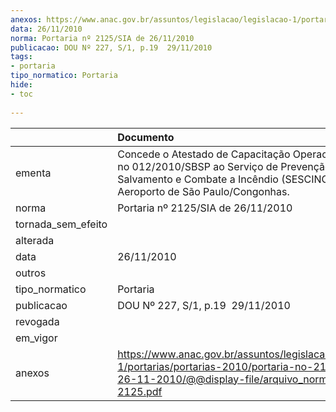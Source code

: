 ```yaml
---
anexos: https://www.anac.gov.br/assuntos/legislacao/legislacao-1/portarias/portarias-2010/portaria-no-2125-sia-de-26-11-2010/@@display-file/arquivo_norma/PA2010-2125.pdf
data: 26/11/2010
norma: Portaria nº 2125/SIA de 26/11/2010
publicacao: DOU Nº 227, S/1, p.19  29/11/2010
tags:
- portaria
tipo_normatico: Portaria
hide: 
- toc 
 
---
```


|                    | Documento                                                                                                                                                                     |
|:-------------------|:------------------------------------------------------------------------------------------------------------------------------------------------------------------------------|
| ementa             | Concede o Atestado de Capacitação Operacional (ACOP) no 012/2010/SBSP ao Serviço de Prevenção, Salvamento e Combate a Incêndio (SESCINC) do Aeroporto de São Paulo/Congonhas. |
| norma              | Portaria nº 2125/SIA de 26/11/2010                                                                                                                                            |
| tornada_sem_efeito |                                                                                                                                                                               |
| alterada           |                                                                                                                                                                               |
| data               | 26/11/2010                                                                                                                                                                    |
| outros             |                                                                                                                                                                               |
| tipo_normatico     | Portaria                                                                                                                                                                      |
| publicacao         | DOU Nº 227, S/1, p.19  29/11/2010                                                                                                                                             |
| revogada           |                                                                                                                                                                               |
| em_vigor           |                                                                                                                                                                               |
| anexos             | https://www.anac.gov.br/assuntos/legislacao/legislacao-1/portarias/portarias-2010/portaria-no-2125-sia-de-26-11-2010/@@display-file/arquivo_norma/PA2010-2125.pdf             |